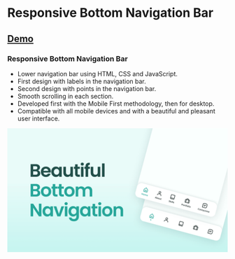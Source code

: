 # Responsive Bottom Navigation Bar
## [Demo](https://rafikulislamrafi.github.io/responsive-bottom-navigation/)
### Responsive Bottom Navigation Bar

- Lower navigation bar using HTML, CSS and JavaScript.
- First design with labels in the navigation bar.
- Second design with points in the navigation bar.
- Smooth scrolling in each section.
- Developed first with the Mobile First methodology, then for desktop.
- Compatible with all mobile devices and with a beautiful and pleasant user interface.


![responsive bottom navigation](/preview.png)

